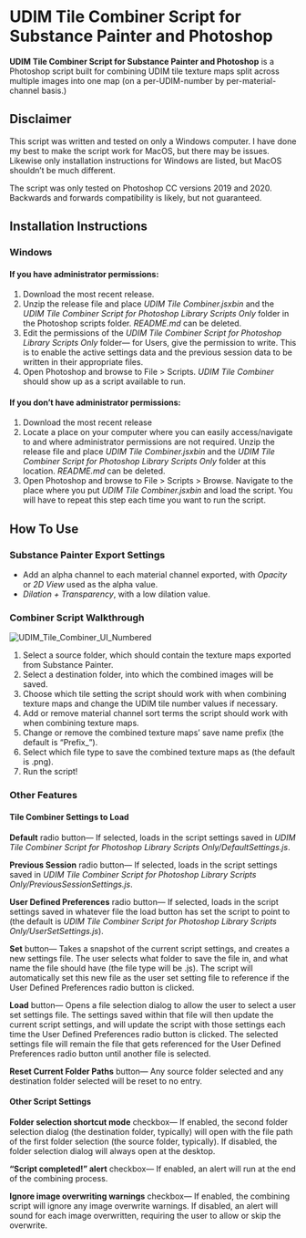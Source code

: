 # UDIM Tile Combiner Script for Substance Painter and Photoshop

**UDIM Tile Combiner Script for Substance Painter and Photoshop** is a Photoshop script built for combining UDIM tile texture maps split across multiple images into one map (on a per-UDIM-number by per-material-channel basis.)

## Disclaimer

This script was written and tested on only a Windows computer. I have done my best to make the script work for MacOS, but there may be issues. Likewise only installation instructions for Windows are listed, but MacOS shouldn’t be much different.

The script was only tested on Photoshop CC versions 2019 and 2020. Backwards and forwards compatibility is likely, but not guaranteed.

## Installation Instructions

### Windows

#### If you have administrator permissions:
1. Download the most recent release.
2. Unzip the release file and place *UDIM Tile Combiner.jsxbin* and the *UDIM Tile Combiner Script for Photoshop Library Scripts Only* folder in the Photoshop scripts folder. *README.md* can be deleted.
3. Edit the permissions of the *UDIM Tile Combiner Script for Photoshop Library Scripts Only* folder— for Users, give the permission to write. This is to enable the active settings data and the previous session data to be written in their appropriate files.  
4. Open Photoshop and browse to File > Scripts. *UDIM Tile Combiner* should show up as a script available to run.

#### If you don’t have administrator permissions:
1. Download the most recent release
2. Locate a place on your computer where you can easily access/navigate to and where administrator permissions are not required. Unzip the release file and place *UDIM Tile Combiner.jsxbin* and the *UDIM Tile Combiner Script for Photoshop Library Scripts Only* folder at this location. *README.md* can be deleted.
4. Open Photoshop and browse to File > Scripts > Browse. Navigate to the place where you put *UDIM Tile Combiner.jsxbin* and load the script. You will have to repeat this step each time you want to run the script.

## How To Use

### Substance Painter Export Settings

* Add an alpha channel to each material channel exported, with *Opacity* or *2D View* used as the alpha value. 
* *Dilation + Transparency*, with a low dilation value. 

### Combiner Script Walkthrough

![UDIM_Tile_Combiner_UI_Numbered](https://user-images.githubusercontent.com/83183389/116453204-98c4e500-a82c-11eb-98db-66bf6a7f3e97.png)

1. Select a source folder, which should contain the texture maps exported from Substance Painter. 
2. Select a destination folder, into which the combined images will be saved.
3. Choose which tile setting the script should work with when combining texture maps and change the UDIM tile number values if necessary. 
4. Add or remove material channel sort terms the script should work with when combining texture maps. 
5. Change or remove the combined texture maps’ save name prefix (the default is “Prefix_”).
6. Select which file type to save the combined texture maps as (the default is .png).
7. Run the script!

### Other Features

#### Tile Combiner Settings to Load

**Default** radio button— If selected, loads in the script settings saved in *UDIM Tile Combiner Script for Photoshop Library Scripts Only/DefaultSettings.js*.

**Previous Session** radio button— If selected, loads in the script settings saved in *UDIM Tile Combiner Script for Photoshop Library Scripts Only/PreviousSessionSettings.js*.

**User Defined Preferences** radio button— If selected, loads in the script settings saved in whatever file the load button has set the script to point to (the default is *UDIM Tile Combiner Script for Photoshop Library Scripts Only/UserSetSettings.js*).

**Set** button— Takes a snapshot of the current script settings, and creates a new settings file. The user selects what folder to save the file in, and what name the file should have (the file type will be .js). The script will automatically set this new file as the user set setting file to reference if the User Defined Preferences radio button is clicked. 

**Load** button— Opens a file selection dialog to allow the user to select a user set settings file. The settings saved within that file will then update the current script settings, and will update the script with those settings each time the User Defined Preferences radio button is clicked. The selected settings file will remain the file that gets referenced for the User Defined Preferences radio button until another file is selected. 

**Reset Current Folder Paths** button— Any source folder selected and any destination folder selected will be reset to no entry. 

#### Other Script Settings

**Folder selection shortcut mode** checkbox— If enabled, the second folder selection dialog (the destination folder, typically) will open with the file path of the first folder selection (the source folder, typically). If disabled, the folder selection dialog will always open at the desktop. 

**“Script completed!” alert** checkbox— If enabled, an alert will run at the end of the combining process. 

**Ignore image overwriting warnings** checkbox— If enabled, the combining script will ignore any image overwrite warnings. If disabled, an alert will sound for each image overwritten, requiring the user to allow or skip the overwrite.
